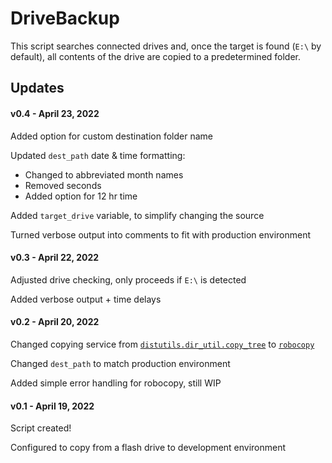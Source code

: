 # DriveBackup

This script searches connected drives and, once the target is found (`E:\` by default), all contents of the drive are copied to a predetermined folder.

## Updates

#### v0.4 - April 23, 2022

Added option for custom destination folder name

Updated `dest_path` date & time formatting:
- Changed to abbreviated month names
- Removed seconds
- Added option for 12 hr time

Added `target_drive` variable, to simplify changing the source

Turned verbose output into comments to fit with production environment

#### v0.3 - April 22, 2022

Adjusted drive checking, only proceeds if `E:\` is detected

Added verbose output + time delays

#### v0.2 - April 20, 2022

Changed copying service from [`distutils.dir_util.copy_tree`](https://docs.python.org/3/distutils/apiref.html#module-distutils.dir_util) to [`robocopy`](https://docs.microsoft.com/en-us/windows-server/administration/windows-commands/robocopy)

Changed `dest_path` to match production environment

Added simple error handling for robocopy, still WIP

#### v0.1 - April 19, 2022

Script created!

Configured to copy from a flash drive to development environment
